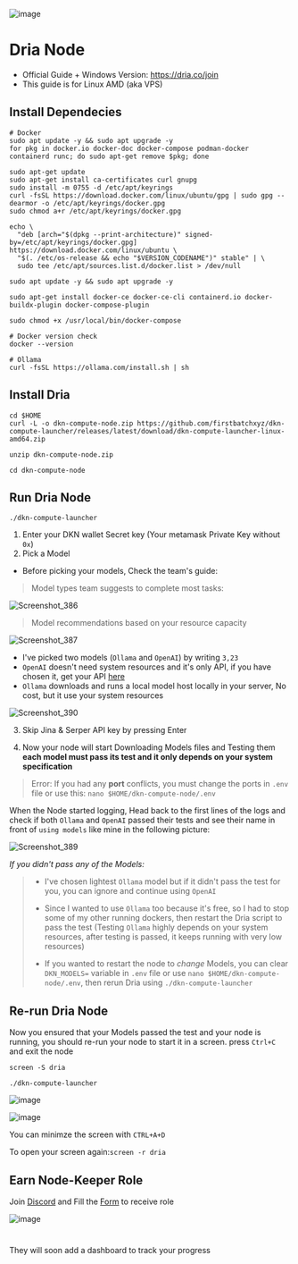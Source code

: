 ![image](https://github.com/user-attachments/assets/28d801d4-b863-4f55-af14-cdbcc65c10b4)

# Dria Node
* Official Guide + Windows Version: https://dria.co/join
* This guide is for Linux AMD (aka VPS)

## Install Dependecies
```console
# Docker
sudo apt update -y && sudo apt upgrade -y
for pkg in docker.io docker-doc docker-compose podman-docker containerd runc; do sudo apt-get remove $pkg; done

sudo apt-get update
sudo apt-get install ca-certificates curl gnupg
sudo install -m 0755 -d /etc/apt/keyrings
curl -fsSL https://download.docker.com/linux/ubuntu/gpg | sudo gpg --dearmor -o /etc/apt/keyrings/docker.gpg
sudo chmod a+r /etc/apt/keyrings/docker.gpg

echo \
  "deb [arch="$(dpkg --print-architecture)" signed-by=/etc/apt/keyrings/docker.gpg] https://download.docker.com/linux/ubuntu \
  "$(. /etc/os-release && echo "$VERSION_CODENAME")" stable" | \
  sudo tee /etc/apt/sources.list.d/docker.list > /dev/null

sudo apt update -y && sudo apt upgrade -y

sudo apt-get install docker-ce docker-ce-cli containerd.io docker-buildx-plugin docker-compose-plugin

sudo chmod +x /usr/local/bin/docker-compose

# Docker version check
docker --version
```
```console
# Ollama
curl -fsSL https://ollama.com/install.sh | sh
```

## Install Dria
```
cd $HOME
curl -L -o dkn-compute-node.zip https://github.com/firstbatchxyz/dkn-compute-launcher/releases/latest/download/dkn-compute-launcher-linux-amd64.zip
```
```
unzip dkn-compute-node.zip
```
```
cd dkn-compute-node
```

## Run Dria Node
```
./dkn-compute-launcher
```
1. Enter your DKN wallet Secret key (Your metamask Private Key without `0x`)
2. Pick a Model


* Before picking your models, Check the team's guide:

> Model types team suggests to complete most tasks:
> 
![Screenshot_386](https://github.com/user-attachments/assets/b87f4a64-4c02-4a8f-b4b9-208f072634d0)


> Model recommendations based on your resource capacity
> 
![Screenshot_387](https://github.com/user-attachments/assets/245da204-9a41-4027-98aa-b14af0c17f64)



* I've picked two models (`Ollama` and `OpenAI`) by writing `3,23`
* `OpenAI` doesn't need system resources and it's only API, if you have chosen it, get your API [here](https://platform.openai.com/api-keys)
* `Ollama` downloads and runs a local model host locally in your server, No cost, but it use your system resources

![Screenshot_390](https://github.com/user-attachments/assets/df7d8096-ff34-4f5a-8a2b-0f2030952506)

3. Skip Jina & Serper API key by pressing Enter

4. Now your node will start Downloading Models files and Testing them
**each model must pass its test and it only depends on your system specification**

> Error: If you had any **port** conflicts, you must change the ports in `.env` file or use this: `nano $HOME/dkn-compute-node/.env`

When the Node started logging, Head back to the first lines of the logs and check if both `Ollama` and `OpenAI` passed their tests and see their name in front of `using models` like mine in the following picture:

![Screenshot_389](https://github.com/user-attachments/assets/7d016234-817e-4eef-9542-e256b4f68b7c)

*If you didn't pass any of the Models:*
> - I've chosen lightest `Ollama` model but if it didn't pass the test for you, you can ignore and continue using `OpenAI`
> 
> - Since I wanted to use `Ollama` too because it's free, so I had to stop some of my other running dockers, then restart the Dria script to pass the test (Testing `Ollama` highly depends on your system resources, after testing is passed, it keeps running with very low resources)
> 
> - If you wanted to restart the node to *change* Models, you can clear `DKN_MODELS=` variable in `.env` file or use `nano $HOME/dkn-compute-node/.env`, then rerun Dria using `./dkn-compute-launcher`
>   
> 

## Re-run Dria Node
Now you ensured that your Models passed the test and your node is running, you should re-run your node to start it in a screen. press `Ctrl+C` and exit the node

```
screen -S dria
```
```
./dkn-compute-launcher
```

![image](https://github.com/user-attachments/assets/7ca9f116-50e5-4649-b924-ba4c37b7832c)

![image](https://github.com/user-attachments/assets/5582a204-c232-4f31-9c9f-d215cd0004f3)

You can minimze the screen with `CTRL+A+D`

To open your screen again:`screen -r dria`


## Earn Node-Keeper Role
Join [Discord](https://discord.gg/dria) and Fill the [Form](https://docs.google.com/forms/d/e/1FAIpQLSeK090ejc4dg5x1ztb_yAOxGz5o1V8JUqDa-o3AwV1Lq7NpMA/viewform
) to receive role

![image](https://github.com/user-attachments/assets/4850511f-e9f7-4d5a-9270-2a2613439cc1)

#

They will soon add a dashboard to track your progress
